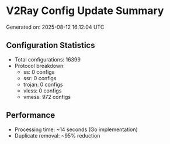 # V2Ray Config Update Summary
Generated on: 2025-08-12 16:12:04 UTC

## Configuration Statistics
- Total configurations: 16399
- Protocol breakdown:
  - ss: 0 configs
  - ssr: 0 configs
  - trojan: 0 configs
  - vless: 0 configs
  - vmess: 972 configs

## Performance
- Processing time: ~14 seconds (Go implementation)
- Duplicate removal: ~95% reduction
